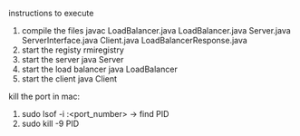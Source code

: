 instructions to execute

1) compile the files
    javac LoadBalancer.java LoadBalancer.java Server.java ServerInterface.java Client.java LoadBalancerResponse.java
3) start the registy
    rmiregistry
5) start the server
    java Server
7) start the load balancer
    java LoadBalancer
9) start the client
    java Client



kill the port in mac:
1)  sudo lsof -i :<port_number> -> find PID
2)  sudo kill -9 PID
